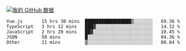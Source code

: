 [![我的 GitHub 数据](https://github-readme-stats.vercel.app/api?username=unbrain&?theme=dark)]()

<!--START_SECTION:waka-->
```text
Vue.js       15 hrs 30 mins  █████████████████▒░░░░░░░   69.36 % 
TypeScript   3 hrs 12 mins   ███▓░░░░░░░░░░░░░░░░░░░░░   14.32 % 
JavaScript   2 hrs 20 mins   ██▓░░░░░░░░░░░░░░░░░░░░░░   10.45 % 
JSON         58 mins         █░░░░░░░░░░░░░░░░░░░░░░░░   04.36 % 
Other        11 mins         ▒░░░░░░░░░░░░░░░░░░░░░░░░   00.84 % 
```
<!--END_SECTION:waka-->
